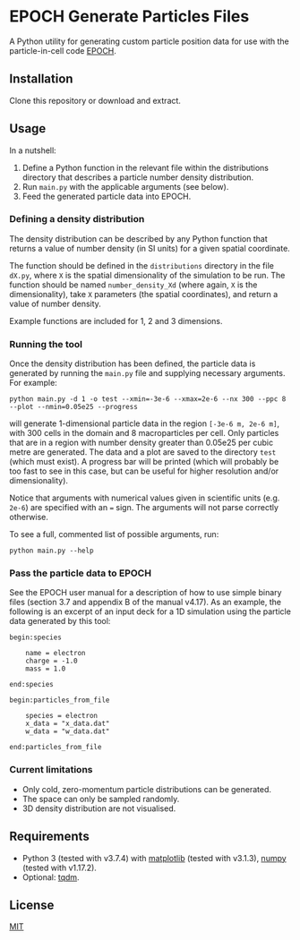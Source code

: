 # EPOCH Generate Particles Files

A Python utility for generating custom particle position data for use with the particle-in-cell code [EPOCH](https://github.com/Warwick-Plasma/epoch).

## Installation
Clone this repository or download and extract.

## Usage
In a nutshell:
1. Define a Python function in the relevant file within the distributions directory that describes a particle number density distribution.
2. Run `main.py` with the applicable arguments (see below).
3. Feed the generated particle data into EPOCH.

### Defining a density distribution
The density distribution can be described by any Python function that returns a value of number density (in SI units) for a given spatial coordinate.

The function should be defined in the `distributions` directory in the file `dX.py`, where `X` is the spatial dimensionality of the simulation to be run. The function should be named `number_density_Xd` (where again, `X` is the dimensionality), take `X` parameters (the spatial coordinates), and return a value of number density.

Example functions are included for 1, 2 and 3 dimensions.

### Running the tool
Once the density distribution has been defined, the particle data is generated by running the `main.py` file and supplying necessary arguments. For example:

```python main.py -d 1 -o test --xmin=-3e-6 --xmax=2e-6 --nx 300 --ppc 8 --plot --nmin=0.05e25 --progress```

will generate 1-dimensional particle data in the region `[-3e-6 m, 2e-6 m]`, with 300 cells in the domain and 8 macroparticles per cell. Only particles that are in a region with number density greater than 0.05e25 per cubic metre are generated. The data and a plot are saved to the directory `test` (which must exist). A progress bar will be printed (which will probably be too fast to see in this case, but can be useful for higher resolution and/or dimensionality).

Notice that arguments with numerical values given in scientific units (e.g. `2e-6`) are specified with an `=` sign. The arguments will not parse correctly otherwise.

To see a full, commented list of possible arguments, run:

```python main.py --help```

### Pass the particle data to EPOCH
See the EPOCH user manual for a description of how to use simple binary files (section 3.7 and appendix B of the manual v4.17). As an example, the following is an excerpt of an input deck for a 1D simulation using the particle data generated by this tool:

```
begin:species

    name = electron
    charge = -1.0
    mass = 1.0

end:species

begin:particles_from_file

    species = electron
    x_data = "x_data.dat"
    w_data = "w_data.dat"

end:particles_from_file
```

### Current limitations
- Only cold, zero-momentum particle distributions can be generated.
- The space can only be sampled randomly.
- 3D density distribution are not visualised.

## Requirements
- Python 3 (tested with v3.7.4) with [matplotlib](https://matplotlib.org/) (tested with v3.1.3), [numpy](https://numpy.org/) (tested with v1.17.2).
- Optional: [tqdm](https://pypi.org/project/tqdm/).

## License
[MIT](https://choosealicense.com/licenses/mit/)